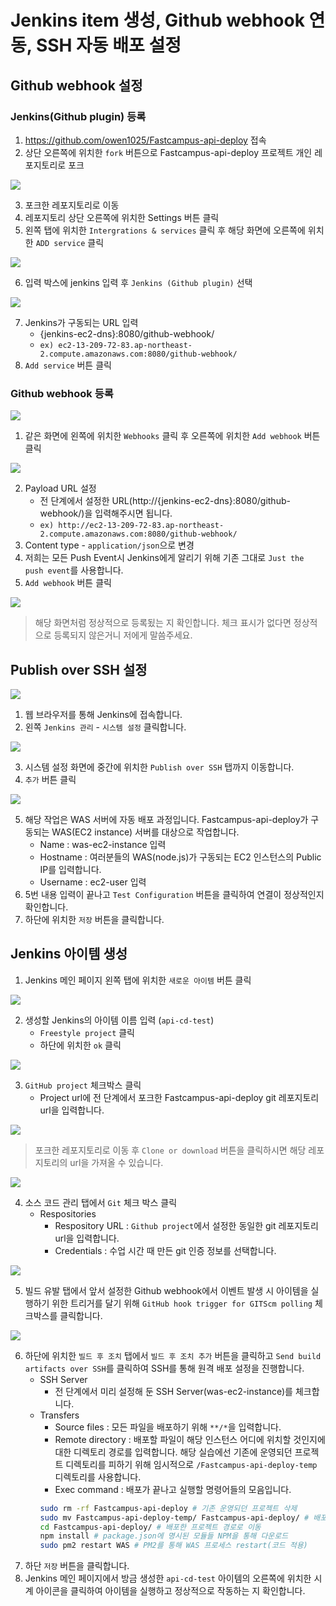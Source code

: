 # Jenkins item 생성, Github webhook 연동, SSH 자동 배포 설정
## Github webhook 설정
### Jenkins(Github plugin) 등록
1. https://github.com/owen1025/Fastcampus-api-deploy 접속
2. 상단 오른쪽에 위치한 `fork` 버튼으로 Fastcampus-api-deploy 프로젝트 개인 레포지토리로 포크

![](./webhook1.png)

3. 포크한 레포지토리로 이동
4. 레포지토리 상단 오른쪽에 위치한 Settings 버튼 클릭
5. 왼쪽 탭에 위치한 `Intergrations & services` 클릭 후 해당 화면에 오른쪽에 위치한 `ADD service` 클릭

![](./webhook2.png)

6. 입력 박스에 jenkins 입력 후 `Jenkins (Github plugin)` 선택

![](./webhook3.png)

7. Jenkins가 구동되는 URL 입력
    - {jenkins-ec2-dns}:8080/github-webhook/
    - `ex) ec2-13-209-72-83.ap-northeast-2.compute.amazonaws.com:8080/github-webhook/`
8. `Add service` 버튼 클릭

### Github webhook 등록

![](./webhook4.png)

1. 같은 화면에 왼쪽에 위치한 `Webhooks` 클릭 후 오른쪽에 위치한 `Add webhook` 버튼 클릭

![](./webhook5.png)

2. Payload URL 설정
    - 전 단계에서 설정한 URL(http://{jenkins-ec2-dns}:8080/github-webhook/)을 입력해주시면 됩니다.
    - `ex) http://ec2-13-209-72-83.ap-northeast-2.compute.amazonaws.com:8080/github-webhook/`
3. Content type - `application/json`으로 변경
4. 저희는 모든 Push Event시 Jenkins에게 알리기 위해 기존 그대로 `Just the push event`를 사용합니다.
5. `Add webhook` 버튼 클릭

![](./webhook6.png)

> 해당 화면처럼 정상적으로 등록됬는 지 확인합니다. 체크 표시가 없다면 정상적으로 등록되지 않은거니 저에게 말씀주세요.

## Publish over SSH 설정

![](./ssh1.png)

1. 웹 브라우저를 통해 Jenkins에 접속합니다.
2. 왼쪽 `Jenkins 관리` - `시스템 설정` 클릭합니다.

![](./ssh2.png)

3. 시스템 설정 화면에 중간에 위치한 `Publish over SSH` 탭까지 이동합니다.
4. `추가` 버튼 클릭

![](./ssh3.png)

5. 해당 작업은 WAS 서버에 자동 배포 과정입니다. Fastcampus-api-deploy가 구동되는 WAS(EC2 instance) 서버를 대상으로 작업합니다.
    - Name : was-ec2-instance 입력
    - Hostname : 여러분들의 WAS(node.js)가 구동되는 EC2 인스턴스의 Public IP를 입력합니다.
    - Username : ec2-user 입력
6. 5번 내용 입력이 끝나고 `Test Configuration` 버튼을 클릭하여 연결이 정상적인지 확인합니다.
7. 하단에 위치한 `저장` 버튼을 클릭합니다.

## Jenkins 아이템 생성
1. Jenkins 메인 페이지 왼쪽 탭에 위치한 `새로운 아이템` 버튼 클릭

![](./jenkins1.png)

2. 생성할 Jenkins의 아이템 이름 입력 (`api-cd-test`)
    - `Freestyle project` 클릭
    - 하단에 위치한 `ok` 클릭

![](./jenkins2.png)

3. `GitHub project` 체크박스 클릭
    - Project url에 전 단계에서 포크한 Fastcampus-api-deploy git 레포지토리 url을 입력합니다.

![](./jenkins3.png)
> 포크한 레포지토리로 이동 후 `Clone or download` 버튼을 클릭하시면 해당 레포지토리의 url을 가져올 수 있습니다.

![](./jenkins4.png)

4. 소스 코드 관리 탭에서 `Git` 체크 박스 클릭
    - Respositories
        - Respository URL : `Github project`에서 설정한 동일한 git 레포지토리 url을 입력합니다.
        - Credentials : 수업 시간 때 만든 git 인증 정보를 선택합니다.

![](./jenkins5.png)

5. 빌드 유발 탭에서 앞서 설정한 Github webhook에서 이벤트 발생 시 아이템을 실행하기 위한 트리거를 달기 위해 `GitHub hook trigger for GITScm polling` 체크박스를 클릭합니다.

![](./jenkins6.png)

6. 하단에 위치한 `빌드 후 조치` 탭에서 `빌드 후 조치 추가` 버튼을 클릭하고 `Send build artifacts over SSH`를 클릭하여 SSH를 통해 원격 배포 설정을 진행합니다.
    - SSH Server
        - 전 단계에서 미리 설정해 둔 SSH Server(was-ec2-instance)를 체크합니다.
    - Transfers
        - Source files : 모든 파일을 배포하기 위해 `**/*`을 입력합니다.
        - Remote directory : 배포할 파일이 해당 인스턴스 어디에 위치할 것인지에 대한 디렉토리 경로를 입력합니다. 해당 실습에선 기존에 운영되던 프로젝트 디렉토리를 피하기 위해 임시적으로 `/Fastcampus-api-deploy-temp` 디렉토리를 사용합니다.
        - Exec command : 배포가 끝나고 실행할 명령어들의 모음입니다.
        ```bash
        sudo rm -rf Fastcampus-api-deploy # 기존 운영되던 프로젝트 삭제
        sudo mv Fastcampus-api-deploy-temp/ Fastcampus-api-deploy/ # 배포한 프로젝트의 이름 변경
        cd Fastcampus-api-deploy/ # 배포한 프로젝트 경로로 이동
        npm install # package.json에 명시된 모듈들 NPM을 통해 다운로드
        sudo pm2 restart WAS # PM2를 통해 WAS 프로세스 restart(코드 적용)
        ```
7. 하단 `저장` 버튼을 클릭합니다.
8. Jenkins 메인 페이지에서 방금 생성한 `api-cd-test` 아이템의 오른쪽에 위치한 시계 아이콘을 클릭하여 아이템을 실행하고 정상적으로 작동하는 지 확인합니다.